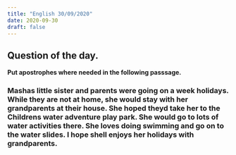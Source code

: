 ```yaml
---
title: "English 30/09/2020"
date: 2020-09-30 
draft: false
---
```


## Question of the day.
**Put apostrophes where needed in the following passsage.**

### Mashas little sister and parents were going on a week holidays. While they are not at home, she would stay with her grandparents at their house. She hoped theyd take her to the Childrens water adventure play park. She would go to lots of water activities there. She loves doing swimming and go on to the water slides. I hope shell enjoys her holidays with grandparents.




